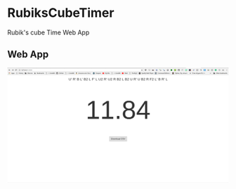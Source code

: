 # RubiksCubeTimer
Rubik's cube Time Web App


## Web App

<p align="center">
  <img src="static/ss1.png"/>
</p>

